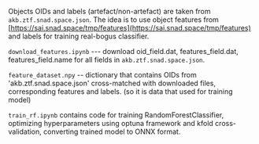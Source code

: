 Objects OIDs and labels (artefact/non-artefact) are taken from `akb.ztf.snad.space.json`. The idea is to use object features from [https://sai.snad.space/tmp/features](https://sai.snad.space/tmp/features) and labels for training real-bogus classifier.

`download_features.ipynb` --- download oid_field.dat, features_field.dat, features_field.name for all fields in `akb.ztf.snad.space.json`. 

`feature_dataset.npy` -- dictionary that contains OIDs from 'akb.ztf.snad.space.json' cross-matched with downloaded files, corresponding features and labels. (so it is data that used for training model)

`train_rf.ipynb` contains code for training RandomForestClassifier, optimizing hyperparameters using optuna framework and kfold cross-validation, converting trained model to ONNX format.
